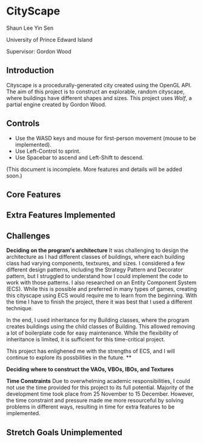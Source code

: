 # CityScape
Shaun Lee Yin Sen

University of Prince Edward Island

Supervisor: Gordon Wood

## Introduction
Cityscape is a procedurally-generated city created using the OpenGL API. The aim of this project is to construct
an explorable, random cityscape, where buildings have different shapes and sizes. This project uses *Wolf*, a partial
engine created by Gordon Wood.

## Controls
- Use the WASD keys and mouse for first-person movement (mouse to be implemented).
- Use Left-Control to sprint.
- Use Spacebar to ascend and Left-Shift to descend.

(This document is incomplete. More features and details will be added soon.)

## Core Features

## Extra Features Implemented

## Challenges

**Deciding on the program's architecture**
It was challenging to design the architecture as I had different classes of buildings, where each building class had
varying components, textxures, and sizes. I considered a few different design patterns, including the Strategy Pattern
and Decorator pattern, but I struggled to understand how I could implement the code to work with those patterns. I also
researched on an Entity Component System (ECS). While this is possible and preferred in many types of games, creating
this cityscape using ECS would require me to learn from the beginning. With the time I have to finish the project, there
it was best that I used a different technique.

In the end, I used inheritance for my Building classes, where the program creates buildings using the child classes of
Building. This allowed removing a lot of boilerplate code for easy maintenance. While the flexibility of inheritance is
limited, it is sufficient for this time-critical project.

This project has enlighened me with the strengths of ECS, and I will continue to explore its possbilities in the future.
**

**Deciding where to construct the VAOs, VBOs, IBOs, and Textures**


**Time Constraints**
Due to overwhelming academic responsibilities, I could not use the time provided for this project to its full potential. 
Majority of the development time took place from 25 November to 15 December. However, the time constraint and pressure 
made me more resourceful by solving problems in different ways, resulting in time for extra features to be implemented.

## Stretch Goals Unimplemented
